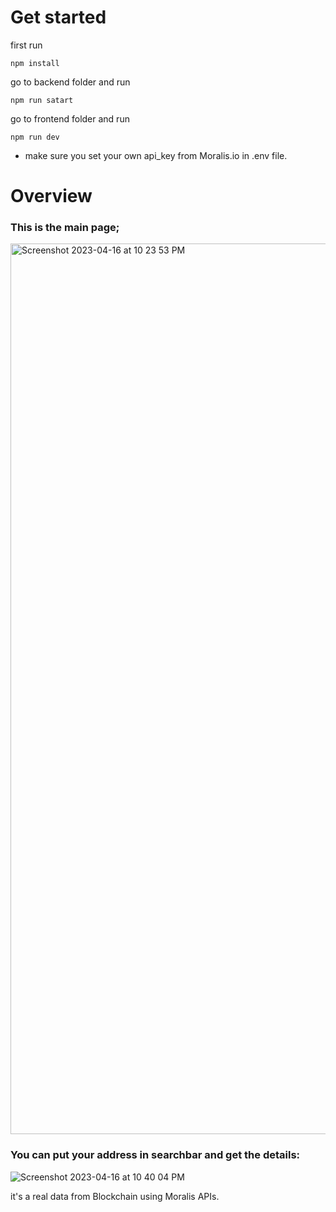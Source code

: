 # Get started
first run 
```
npm install
```
go to backend folder and run 
```
npm run satart
```
go to frontend folder and run
```
npm run dev
```

- make sure you set your own api_key from Moralis.io in .env file.

# Overview
### This is the main page;
<img width="1425" alt="Screenshot 2023-04-16 at 10 23 53 PM" src="https://user-images.githubusercontent.com/69413612/232335369-4f068c52-a606-4d27-af77-c87ca886836d.png">

### You can put your address in searchbar and get the details:
![Screenshot 2023-04-16 at 10 40 04 PM](https://user-images.githubusercontent.com/69413612/232336427-0eadb140-67e5-477c-a290-38181bfe1c75.png)

it's a real data from Blockchain using Moralis APIs.
